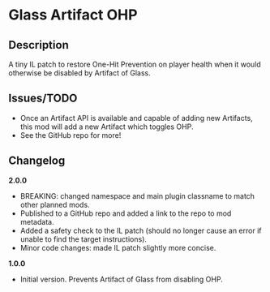 # Glass Artifact OHP

## Description

A tiny IL patch to restore One-Hit Prevention on player health when it would otherwise be disabled by Artifact of Glass.

## Issues/TODO

- Once an Artifact API is available and capable of adding new Artifacts, this mod will add a new Artifact which toggles OHP.
- See the GitHub repo for more!

## Changelog

**2.0.0**

- BREAKING: changed namespace and main plugin classname to match other planned mods.
- Published to a GitHub repo and added a link to the repo to mod metadata.
- Added a safety check to the IL patch (should no longer cause an error if unable to find the target instructions).
- Minor code changes: made IL patch slightly more concise.

**1.0.0**

- Initial version. Prevents Artifact of Glass from disabling OHP.
